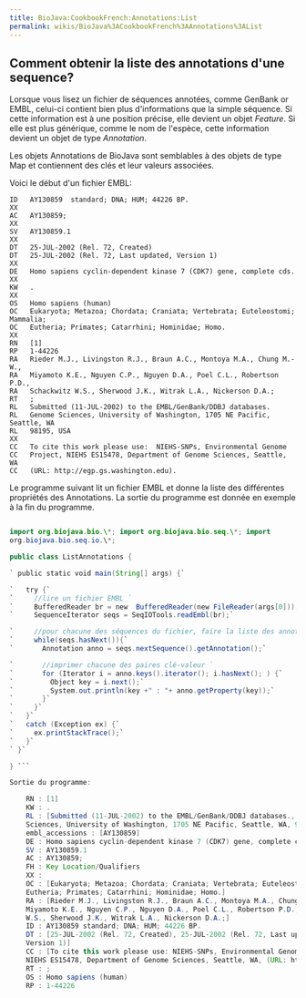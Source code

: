 ```yaml
---
title: BioJava:CookbookFrench:Annotations:List
permalink: wikis/BioJava%3ACookbookFrench%3AAnnotations%3AList
---
```


Comment obtenir la liste des annotations d'une sequence?
--------------------------------------------------------

Lorsque vous lisez un fichier de séquences annotées, comme GenBank or
EMBL, celui-ci contient bien plus d'informations que la simple séquence.
Si cette information est à une position précise, elle devient un objet
*Feature*. Si elle est plus générique, comme le nom de l'espèce, cette
information devient un objet de type *Annotation*.

Les objets Annotations de BioJava sont semblables à des objets de type
Map et contiennent des clés et leur valeurs associées.

Voici le début d'un fichier EMBL:

    ID   AY130859  standard; DNA; HUM; 44226 BP.
    XX
    AC   AY130859;
    XX
    SV   AY130859.1
    XX
    DT   25-JUL-2002 (Rel. 72, Created)
    DT   25-JUL-2002 (Rel. 72, Last updated, Version 1)
    XX
    DE   Homo sapiens cyclin-dependent kinase 7 (CDK7) gene, complete cds.
    XX
    KW   .
    XX
    OS   Homo sapiens (human)
    OC   Eukaryota; Metazoa; Chordata; Craniata; Vertebrata; Euteleostomi; Mammalia;
    OC   Eutheria; Primates; Catarrhini; Hominidae; Homo.
    XX
    RN   [1]
    RP   1-44226
    RA   Rieder M.J., Livingston R.J., Braun A.C., Montoya M.A., Chung M.-W.,
    RA   Miyamoto K.E., Nguyen C.P., Nguyen D.A., Poel C.L., Robertson P.D.,
    RA   Schackwitz W.S., Sherwood J.K., Witrak L.A., Nickerson D.A.;
    RT   ;
    RL   Submitted (11-JUL-2002) to the EMBL/GenBank/DDBJ databases.
    RL   Genome Sciences, University of Washington, 1705 NE Pacific, Seattle, WA
    RL   98195, USA
    XX
    CC   To cite this work please use:  NIEHS-SNPs, Environmental Genome
    CC   Project, NIEHS ES15478, Department of Genome Sciences, Seattle, 
    WA
    CC   (URL: http://egp.gs.washington.edu).

Le programme suivant lit un fichier EMBL et donne la liste des
différentes propriétés des Annotations. La sortie du programme est
donnée en exemple à la fin du programme.

```java import java.io.\*; import java.util.\*;

import org.biojava.bio.\*; import org.biojava.bio.seq.\*; import
org.biojava.bio.seq.io.\*;

public class ListAnnotations {

` public static void main(String[] args) {`

`   try {`  
`     //lire un fichier EMBL `  
`     BufferedReader br = new  BufferedReader(new FileReader(args[0]));`  
`     SequenceIterator seqs = SeqIOTools.readEmbl(br);`

`     //pour chacune des séquences du fichier, faire la liste des annotations`  
`     while(seqs.hasNext()){`  
`       Annotation anno = seqs.nextSequence().getAnnotation();`

`       //imprimer chacune des paires clé-valeur `  
`       for (Iterator i = anno.keys().iterator(); i.hasNext(); ) {`  
`         Object key = i.next();`  
`         System.out.println(key +" : "+ anno.getProperty(key));`  
`       }`  
`     }`  
`   }`  
`   catch (Exception ex) {`  
`     ex.printStackTrace();`  
`   }`  
` }`

} ```

Sortie du programme:

    RN : [1]
    KW : . 
    RL : [Submitted (11-JUL-2002) to the EMBL/GenBank/DDBJ databases., Genome 
    Sciences, University of Washington, 1705 NE Pacific, Seattle, WA, 98195, USA]
    embl_accessions : [AY130859]
    DE : Homo sapiens cyclin-dependent kinase 7 (CDK7) gene, complete cds.
    SV : AY130859.1
    AC : AY130859;
    FH : Key Location/Qualifiers
    XX :
    OC : [Eukaryota; Metazoa; Chordata; Craniata; Vertebrata; Euteleostomi; Mammalia;, 
    Eutheria; Primates; Catarrhini; Hominidae; Homo.]
    RA : [Rieder M.J., Livingston R.J., Braun A.C., Montoya M.A., Chung M.-W.,, 
    Miyamoto K.E., Nguyen C.P., Nguyen D.A., Poel C.L., Robertson P.D.,, Schackwitz 
    W.S., Sherwood J.K., Witrak L.A., Nickerson D.A.;]
    ID : AY130859 standard; DNA; HUM; 44226 BP.
    DT : [25-JUL-2002 (Rel. 72, Created), 25-JUL-2002 (Rel. 72, Last updated, 
    Version 1)] 
    CC : [To cite this work please use: NIEHS-SNPs, Environmental Genome, Project, 
    NIEHS ES15478, Department of Genome Sciences, Seattle, WA, (URL: http://egp.gs.washington.edu).]
    RT : ;
    OS : Homo sapiens (human)
    RP : 1-44226
